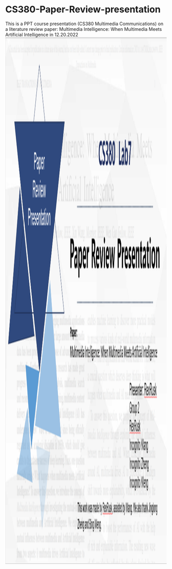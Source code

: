 # CS380-Paper-Review-presentation
This is a PPT course presentation (CS380 Multimedia Communications) on a literature review paper: Multimedia Intelligence: When Multimedia Meets Artificial Intelligence in 12.20.2022
<img src="./Cover.png" width="925" height="1641" >

